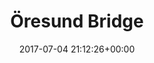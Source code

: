 ---
title:		"Öresund Bridge"
type:		"photos"
mediatype:		"upload"
location:		"Malmö, Sweden"
description:		"Looking towards Copenhagen, Denmark from Malmö in Sweden"
date:		"2017-07-04 21:12:26+00:00"
album:		"landscapes"
filename:		"öresund-bridge.md"
series:		"cycle-rour"
cl_public_id:		"landscapes/öresund-bridge"
cl_version:		1520757646
format:		"tiff"
bytes:		8153876
width:		2560
height:		1440
colours:
- "#DCD3CB"
- "#7E7670"
- "#332E2C"
- "#B5BAC3"
- "#6D707A"
- "#737C80"
- "#343339"
- "#363B3B"
- "#B1BCC3"
- "#312520"
- "#787F7A"
- "#7D7E75"
- "#CACAC1"
- "#1D1E2A"
- "#715C4E"
- "#787277"
- "#B6BEB9"
- "#76644C"
- "#372E22"
exposure_mode:		"Auto"
program:		"Aperture-priority AE"
aperture:		"4.0"
focal_length:		"16.0 mm"
iso:		"50"
shutter_speed:		"1/100"
metering:		"Multi-segment"
flash:		"Off, Did not fire"
white_balance:		"Custom"
colour_temp:		"5900"
has_crop:		"false"
orientation:		"Horizontal (normal)"
camera_model:		"NIKON D800"
lens_info:		"16mm f/2.8"
artist:		"No artist info"
x_resolution:		"300"
y_resolution:		"300"
---